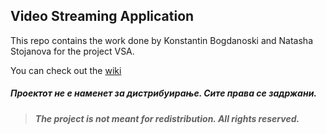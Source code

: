 ## Video Streaming Application

This repo contains the work done by Konstantin Bogdanoski and Natasha Stojanova for the project VSA.

You can check out the [wiki](https://github.com/Konstantin-Bogdanoski/VSA/wiki)

##### Проектот не е наменет за дистрибуирање. Сите права се задржани.
> ##### The project is not meant for redistribution. All rights reserved.
